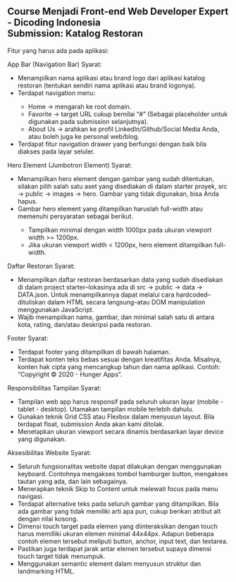 ## Course Menjadi Front-end Web Developer Expert - Dicoding Indonesia <br>Submission: Katalog Restoran

Fitur yang harus ada pada aplikasi: 

App Bar (Navigation Bar)
Syarat:
<ul>
  <li>Menampilkan nama aplikasi atau brand logo dari aplikasi katalog restoran (tentukan sendiri nama aplikasi atau brand logonya).</li>
  <li>Terdapat navigation menu:</li>
  <ul>
    <li>Home → mengarah ke root domain.</li>
    <li>Favorite → target URL cukup bernilai “#” (Sebagai placeholder untuk digunakan pada submission selanjutnya).</li>
    <li>About Us → arahkan ke profil LinkedIn/Github/Social Media Anda, atau boleh juga ke personal web/blog.</li>
  </ul>
  <li>Terdapat fitur navigation drawer yang berfungsi dengan baik bila diakses pada layar seluler.</li>
</ul>

Hero Element (Jumbotron Element)
Syarat:
<ul>
  <li>Menampilkan hero element dengan gambar yang sudah ditentukan, silakan pilih salah satu aset yang disediakan di dalam starter proyek, src → public → images → hero. Gambar yang tidak digunakan, bisa Anda hapus.</li>
  <li>Gambar hero element yang ditampilkan haruslah full-width atau memenuhi persyaratan sebagai berikut.</li>
  <ul>
    <li>Tampilkan minimal dengan width 1000px pada ukuran viewport width >= 1200px.</li>
    <li>Jika ukuran viewport width < 1200px, hero element ditampilkan full-width.</li>
  </ul>
</ul>

Daftar Restoran
Syarat:
<ul>
  <li>Menampilkan daftar restoran berdasarkan data yang sudah disediakan di dalam project starter–lokasinya ada di src → public → data → DATA.json. Untuk menampilkannya dapat melalui cara hardcoded–dituliskan dalam HTML secara langsung–atau DOM manipulation menggunakan JavaScript.</li>
  <li>Wajib menampilkan nama, gambar, dan minimal salah satu di antara kota, rating, dan/atau deskripsi pada restoran.</li>
</ul>

Footer
Syarat:
<ul>
  <li>Terdapat footer yang ditampilkan di bawah halaman.</li>
  <li>Terdapat konten teks bebas sesuai dengan kreatifitas Anda. Misalnya, konten hak cipta yang mencangkup tahun dan nama aplikasi. Contoh: “Copyright © 2020 - Hunger Apps”.</li>
</ul>

Responsibilitas Tampilan
Syarat:
<ul>
  <li>Tampilan web app harus responsif pada seluruh ukuran layar (mobile - tablet - desktop). Utamakan tampilan mobile terlebih dahulu.</li>
  <li>Gunakan teknik Grid CSS atau Flexbox dalam menyusun layout. Bila terdapat float, submission Anda akan kami ditolak.</li>
  <li>Menetapkan ukuran viewport secara dinamis berdasarkan layar device yang digunakan.</li>
</ul>

Aksesibilitas Website
Syarat:
<ul>
  <li>Seluruh fungsionalitas website dapat dilakukan dengan menggunakan keyboard. Contohnya mengakses tombol hamburger button, mengakses tautan yang ada, dan lain sebagainya.</li>
  <li>Menerapkan teknik Skip to Content untuk melewati focus pada menu navigasi.</li>
  <li>Terdapat alternative teks pada seluruh gambar yang ditampilkan. Bila ada gambar yang tidak memiliki arti apa pun, cukup berikan atribut alt dengan nilai kosong. </li>
  <li>Dimensi touch target pada elemen yang diinteraksikan dengan touch harus memilliki ukuran elemen minimal 44x44px. Adapun beberapa contoh elemen tersebut meliputi button, anchor, input text, dan textarea.</li>
  <li>Pastikan juga terdapat jarak antar elemen tersebut supaya dimensi touch target tidak menumpuk.</li>
  <li>Menggunakan semantic element dalam menyusun struktur dan landmarking HTML.</li>
</ul>
